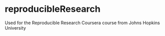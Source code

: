 # reproducibleResearch
Used for the Reproducible Research Coursera course from Johns Hopkins University
